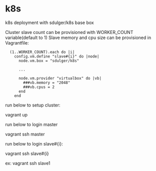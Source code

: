 # k8s
k8s deployment with sdulger/k8s base box

Cluster slave count can be provisioned with WORKER_COUNT variable(default to 1)
Slave memory and cpu size can be provisioned in Vagrantfile:

```
  (1..WORKER_COUNT).each do |i|
    config.vm.define "slave#{i}" do |node|
	  node.vm.box = "sdulger/k8s"
	  
	  ...
	  
	  node.vm.provider "virtualbox" do |vb|
        ###vb.memory = "2048"
		###vb.cpus = 2
	  end
	end
```

run below to setup cluster:

vagrant up

run below to login master

vagrant ssh master

run below to login slave#{i}:

vagrant ssh slave#{i}

ex: vagrant ssh slave1

